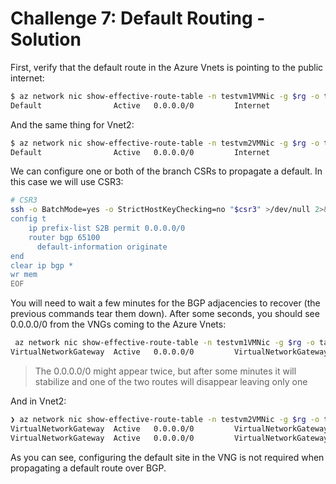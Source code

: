# Challenge 7: Default Routing - Solution

First, verify that the default route in the Azure Vnets is pointing to the public internet:

```bash
$ az network nic show-effective-route-table -n testvm1VMNic -g $rg -o table | grep 0.0.0.0/0
Default                Active   0.0.0.0/0         Internet
```

And the same thing for Vnet2:

```bash
$ az network nic show-effective-route-table -n testvm2VMNic -g $rg -o table | grep 0.0.0.0/0
Default                Active   0.0.0.0/0         Internet
```

We can configure one or both of the branch CSRs to propagate a default. In this case we will use CSR3:

```bash
# CSR3
ssh -o BatchMode=yes -o StrictHostKeyChecking=no "$csr3" >/dev/null 2>&1 <<'EOF'
config t
    ip prefix-list S2B permit 0.0.0.0/0
    router bgp 65100
      default-information originate
end
clear ip bgp *
wr mem
EOF
```

You will need to wait a few minutes for the BGP adjacencies to recover (the previous commands tear them down). After some seconds, you should see 0.0.0.0/0 from the VNGs coming to the Azure Vnets:

```bash
 az network nic show-effective-route-table -n testvm1VMNic -g $rg -o table | grep 0.0.0.0/0
VirtualNetworkGateway  Active   0.0.0.0/0         VirtualNetworkGateway  13.70.194.156
```

> The 0.0.0.0/0 might appear twice, but after some minutes it will stabilize and one of the two routes will disappear leaving only one

And in Vnet2:

```bash
❯ az network nic show-effective-route-table -n testvm2VMNic -g $rg -o table | grep 0.0.0.0/0
VirtualNetworkGateway  Active   0.0.0.0/0         VirtualNetworkGateway  10.2.0.4
VirtualNetworkGateway  Active   0.0.0.0/0         VirtualNetworkGateway  10.2.0.5
```

As you can see, configuring the default site in the VNG is not required when propagating a default route over BGP.
